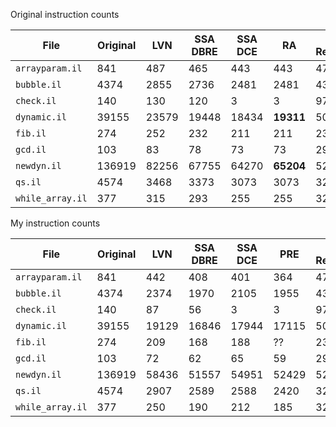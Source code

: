 Original instruction counts

| File            | Original | LVN   | SSA DBRE | SSA DCE | RA        | % Reduction |
| -               | -        | -     | -        | -       | -         | -           |
|`arrayparam.il`  |841       |487    | 465      | 443     | 443       | 47.3%       |
|`bubble.il`      |4374      |2855   | 2736     | 2481    | 2481      | 43.3%       |
|`check.il`       |140       |130    | 120      | 3       | 3         | 97.9%       |
|`dynamic.il`     |39155     |23579  | 19448    | 18434   | **19311** | 50.7%       |
|`fib.il`         |274       |252    | 232      | 211     | 211       | 23%         |
|`gcd.il`         |103       |83     | 78       | 73      | 73        | 29.1%       |
|`newdyn.il`      |136919    |82256  | 67755    | 64270   | **65204** | 52.4%       |
|`qs.il`          |4574      |3468   | 3373     | 3073    | 3073      | 32.8%       |
|`while_array.il` |377       |315    | 293      | 255     | 255       | 32.4%       |

My instruction counts

| File            | Original | LVN    | SSA DBRE | SSA DCE | PRE      | % Reduction |
| -               | -        | -      | -        | -       | -        | -           |
|`arrayparam.il`  |841       | 442    | 408      | 401     | 364      | 47.3%       |
|`bubble.il`      |4374      | 2374   | 1970     | 2105    | 1955     | 43.3%       |
|`check.il`       |140       | 87     | 56       | 3       | 3        | 97.9%       |
|`dynamic.il`     |39155     | 19129  | 16846    | 17944   | 17115    | 50.7%       |
|`fib.il`         |274       | 209    | 168      | 188     | ??       | 23%         |
|`gcd.il`         |103       | 72     | 62       | 65      | 59       | 29.1%       |
|`newdyn.il`      |136919    | 58436  | 51557    | 54951   | 52429    | 52.4%       |
|`qs.il`          |4574      | 2907   | 2589     | 2588    | 2420     | 32.8%       |
|`while_array.il` |377       | 250    | 190      | 212     | 185      | 32.4%       |
